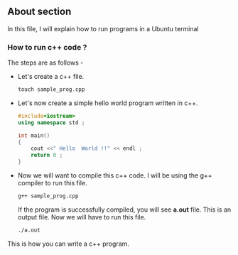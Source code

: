 ## About section

In this file, I will explain how to run programs in a Ubuntu terminal

### How to run c++ code ?

The steps are as follows -

* Let's create a c++ file.

  ```c++
  touch sample_prog.cpp
  ```

* Let's now create a simple hello world program written in c++.

  ```c++
  #include<iostream>
  using namespace std ;
  
  int main()
  {
      cout <<" Hello  World !!" << endl ;
      return 0 ;
  }
  ```

* Now we will want to compile this c++ code. I will be using the g++ compiler to run this file.

  ```bash
  g++ sample_prog.cpp
  ```

  If the program is successfully compiled, you will see **a.out** file. This is an output file. Now we will have to run this file.

  ```bash
  ./a.out
  ```



This is how you can write a c++ program.